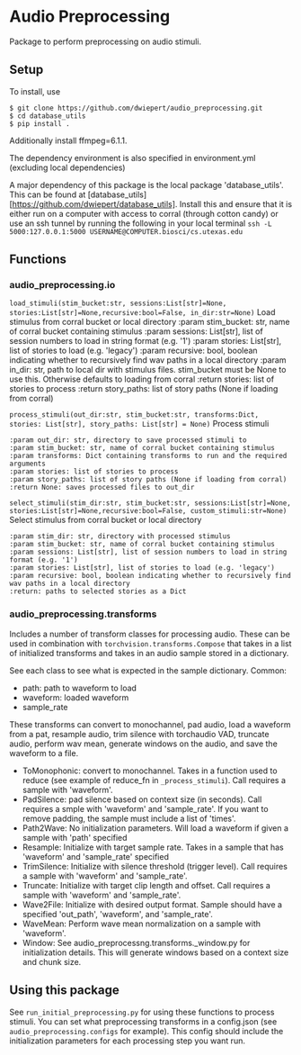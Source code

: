 # Audio Preprocessing
Package to perform preprocessing on audio stimuli.

## Setup
To install, use

```
$ git clone https://github.com/dwiepert/audio_preprocessing.git
$ cd database_utils
$ pip install . 
```

Additionally install ffmpeg=6.1.1.

The dependency environment is also specified in environment.yml (excluding local dependencies)


A major dependency of this package is the local package 'database_utils'. This can be found at [database_utils][https://github.com/dwiepert/database_utils]. Install this and ensure that it is either run on a computer with access to corral (through cotton candy) or use an ssh tunnel by running the following in your local terminal ```ssh -L 5000:127.0.0.1:5000 USERNAME@COMPUTER.biosci/cs.utexas.edu```

## Functions
### audio_preprocessing.io
`load_stimuli(stim_bucket:str, sessions:List[str]=None, stories:List[str]=None,recursive:bool=False, in_dir:str=None)`
Load stimulus from corral bucket or local directory
    :param stim_bucket: str, name of corral bucket containing stimulus
    :param sessions: List[str], list of session numbers to load in string format (e.g. '1')
    :param stories: List[str], list of stories to load (e.g. 'legacy')
    :param recursive: bool, boolean indicating whether to recursively find wav paths in a local directory
    :param in_dir: str, path to local dir with stimulus files. stim_bucket must be None to use this. Otherwise defaults to loading from corral
    :return stories: list of stories to process
    :return story_paths: list of story paths (None if loading from corral)

`process_stimuli(out_dir:str, stim_bucket:str, transforms:Dict, stories: List[str], story_paths: List[str] = None)`
Process stimuli

    :param out_dir: str, directory to save processed stimuli to
    :param stim_bucket: str, name of corral bucket containing stimulus
    :param transforms: Dict containing transforms to run and the required arguments
    :param stories: list of stories to process
    :param story_paths: list of story paths (None if loading from corral)
    :return None: saves processed files to out_dir

`select_stimuli(stim_dir:str, stim_bucket:str, sessions:List[str]=None, stories:List[str]=None,recursive:bool=False, custom_stimuli:str=None)`
Select stimulus from corral bucket or local directory

    :param stim_dir: str, directory with processed stimulus
    :param stim_bucket: str, name of corral bucket containing stimulus
    :param sessions: List[str], list of session numbers to load in string format (e.g. '1')
    :param stories: List[str], list of stories to load (e.g. 'legacy')
    :param recursive: bool, boolean indicating whether to recursively find wav paths in a local directory
    :return: paths to selected stories as a Dict

### audio_preprocessing.transforms
Includes a number of transform classes for processing audio. These can be used in combination with `torchvision.transforms.Compose` that takes in a list of initialized transforms and takes in an audio sample stored in a dictionary. 

See each class to see what is expected in the sample dictionary. Common:
* path: path to waveform to load
* waveform: loaded waveform
* sample_rate

These transforms can convert to monochannel, pad audio, load a waveform from a pat, resample audio, trim silence with torchaudio VAD, truncate audio, perform wav mean, generate windows on the audio, and save the waveform to a file. 
* ToMonophonic: convert to monochannel. Takes in a function used to reduce (see example of reduce_fn in `_process_stimuli`). Call requires a sample with 'waveform'. 
* PadSilence: pad silence based on context size (in seconds). Call requires a smple with 'waveform' and 'sample_rate'. If you want to remove padding, the sample must include a list of 'times'.
* Path2Wave: No initialization parameters. Will load a waveform if given a sample with 'path' specified 
* Resample: Initialize with target sample rate. Takes in a sample that has 'waveform' and 'sample_rate' specified
* TrimSilence: Initialize with silence threshold (trigger level). Call requires a sample with 'waveform' and 'sample_rate'.
* Truncate: Initialize with target clip length and offset. Call requires a sample with 'waveform' and 'sample_rate'.
* Wave2File: Initialize with desired output format. Sample should have a specified 'out_path', 'waveform', and 'sample_rate'.
* WaveMean: Perform wave mean normalization on a sample with 'waveform'.
* Window: See audio_preprocessng.transforms._window.py for initialization details. This will generate windows based on a context size and chunk size. 

## Using this package
See `run_initial_preprocessing.py` for using these functions to process stimuli. You can set what preprocessing transforms in a config.json (see `audio_preprocessing.configs` for example). This config should include the initialization parameters for each processing step you want run. 